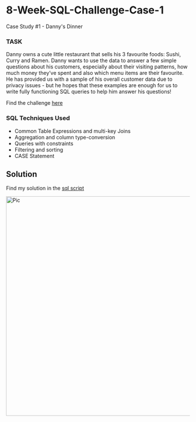 # 8-Week-SQL-Challenge-Case-1

Case Study #1 - Danny's Dinner

### TASK

Danny owns a cute little restaurant that sells his 3 favourite foods: Sushi, Curry and Ramen. Danny wants to use the data to answer a few simple questions about his customers, especially about their visiting patterns, how much money they’ve spent and also which menu items are their favourite. He has provided us with a sample of his overall customer data due to privacy issues - but he hopes that these examples are enough for us to write fully functioning SQL queries to help him answer his questions!

Find the challenge [here](https://8weeksqlchallenge.com/case-study-1/)

### SQL Techniques Used

* Common Table Expressions and multi-key Joins
* Aggregation and column type-conversion
* Queries with constraints
* Filtering and sorting
* CASE Statement

## Solution

Find my solution in the [sql script](https://github.com/Jiyajiya21/8-Week-SQL-Challenge-/blob/main/SQL-SCRIPT%20copy.sql)

<img width="600" alt="Pic" src="https://github.com/user-attachments/assets/972b1759-c924-41f6-a23d-a0e12bbcccd8">

